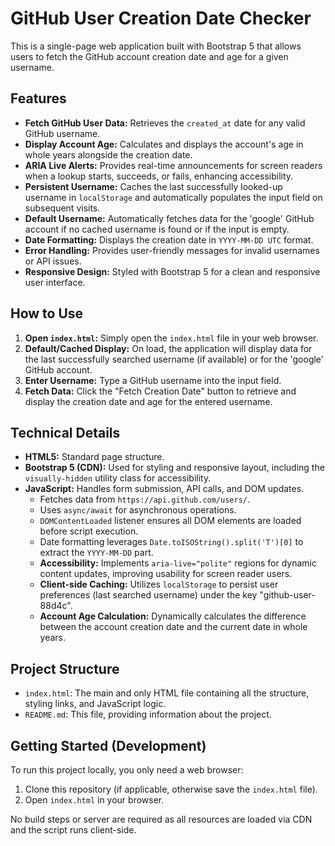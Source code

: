 # GitHub User Creation Date Checker

This is a single-page web application built with Bootstrap 5 that allows users to fetch the GitHub account creation date and age for a given username.

## Features

*   **Fetch GitHub User Data:** Retrieves the `created_at` date for any valid GitHub username.
*   **Display Account Age:** Calculates and displays the account's age in whole years alongside the creation date.
*   **ARIA Live Alerts:** Provides real-time announcements for screen readers when a lookup starts, succeeds, or fails, enhancing accessibility.
*   **Persistent Username:** Caches the last successfully looked-up username in `localStorage` and automatically populates the input field on subsequent visits.
*   **Default Username:** Automatically fetches data for the 'google' GitHub account if no cached username is found or if the input is empty.
*   **Date Formatting:** Displays the creation date in `YYYY-MM-DD UTC` format.
*   **Error Handling:** Provides user-friendly messages for invalid usernames or API issues.
*   **Responsive Design:** Styled with Bootstrap 5 for a clean and responsive user interface.

## How to Use

1.  **Open `index.html`:** Simply open the `index.html` file in your web browser.
2.  **Default/Cached Display:** On load, the application will display data for the last successfully searched username (if available) or for the 'google' GitHub account.
3.  **Enter Username:** Type a GitHub username into the input field.
4.  **Fetch Data:** Click the "Fetch Creation Date" button to retrieve and display the creation date and age for the entered username.

## Technical Details

*   **HTML5:** Standard page structure.
*   **Bootstrap 5 (CDN):** Used for styling and responsive layout, including the `visually-hidden` utility class for accessibility.
*   **JavaScript:** Handles form submission, API calls, and DOM updates.
    *   Fetches data from `https://api.github.com/users/`.
    *   Uses `async/await` for asynchronous operations.
    *   `DOMContentLoaded` listener ensures all DOM elements are loaded before script execution.
    *   Date formatting leverages `Date.toISOString().split('T')[0]` to extract the `YYYY-MM-DD` part.
    *   **Accessibility:** Implements `aria-live="polite"` regions for dynamic content updates, improving usability for screen reader users.
    *   **Client-side Caching:** Utilizes `localStorage` to persist user preferences (last searched username) under the key "github-user-88d4c".
    *   **Account Age Calculation:** Dynamically calculates the difference between the account creation date and the current date in whole years.

## Project Structure

*   `index.html`: The main and only HTML file containing all the structure, styling links, and JavaScript logic.
*   `README.md`: This file, providing information about the project.

## Getting Started (Development)

To run this project locally, you only need a web browser:

1.  Clone this repository (if applicable, otherwise save the `index.html` file).
2.  Open `index.html` in your browser.

No build steps or server are required as all resources are loaded via CDN and the script runs client-side.